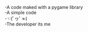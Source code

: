 -A code maked with a pygame library                           
-A simple code                                   
-☜(ﾟヮﾟ☜)                                      
-The developer its me                                          

